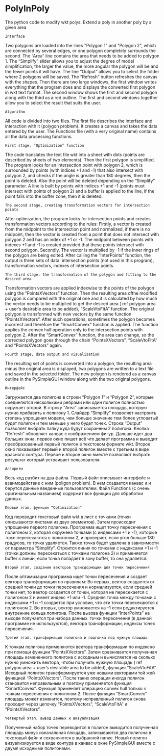 # PolyInPoly
The python code to modify wkt polys. Extend a poly in another poly by a given area

    Interface
  Two polygons are loaded into the lines "Polygon 1" and "Polygon 2", which are connected by several edges, or one polygon completely surrounds the second.
The “Area” line contains the area that needs to be added to polygon 1. The “Simplify” slider allows you to adjust the degree of model simplification, the larger the value, the more angular the polygon will be and the fewer points it will have. 
The line “Output” allows you to select the folder where 2 polygons will be saved. The “Refresh” button refreshes the canvas with the shapes. 
Then there are two large windows, the first window writes everything that the program does and displays the converted first polygon in wkt text format. 
The second window shows the first and second polygon along with the third as a red outline. The first and second windows together allow you to select the result that suits the user.

    Algorithm
  All code is divided into two files. The first file describes the interface and interaction with it (polygon problem). It creates a canvas and takes the data entered by the user. The Functions file (with a very original name) contains all the data processing functions.
  
    First stage, “Optimization” function
  The code translates the text file wkt into a sheet with dots (points are described by sheets of two elements). Then the first polygon is simplified. The program looks for an intersection point with polygon 2, which is surrounded by points (with indices +1 and -1) that also intersect with polygon 2, and checks if the angle is greater than 180 degrees, then the point is deleted. Also the point will be deleted depending on the “Simplify” parameter. A line is built by points with indices +1 and -1 (points must intersect with points of polygon 2) and a buffer is applied to the line, if the point falls into the buffer zone, then it is deleted.
  
    The second stage, creating transformation vectors for intersection points
  After optimization, the program looks for intersection points and creates transformation vectors according to the rules:
Firstly, a vector is created from the midpoint to the intersection point and normalized, if there is no midpoint, then the vector is created from a point that does not intersect with polygon 2 and has an index of +1 or -1. The midpoint between points with indexes +1 and -1 is created provided that these points intersect with second polygon.
Secondly, The vector is multiplied by -1 if the inner rings of the polygon are being edited.
After calling the “InterPoints” function, the output is three sets of data: intersection points (not used in this program), transformation vectors, indexes of intersection points.

    The third stage, the transformation of the polygon and fitting to the desired area
  Transformation vectors are applied indexwise to the points of the polygon using the “PointsXVectors” function. Then the resulting area of ​​the modified polygon is compared with the original one and it is calculated by how much the vector needs to be multiplied to get the desired area ( ref polygon area + user’s desirable area to be added), “ScaleVtoFitA” function. The original polygon is transformed with new vectors by the same function “PointsXVectors”. After such operations, sometimes the polygon becomes incorrect and therefore the “SmartConvex” function is applied. The function applies the convex hull operation only to the intersection points with polygon 2.
After the “SmartConvex” function, the area can change, so the corrected polygon goes through the chain “PointsXVectors”, “ScaleVtoFitA” and “PointsXVectors” again.

    Fourth stage, data output and visualization
  The resulting set of points is converted into a polygon, the resulting area minus the original area is displayed, two polygons are written to a text file and saved in the selected folder. The new polygon is rendered as a canvas outline in the PySimpleGUI window along with the two original polygons.

    Интерфейс
  Загружается два полигона в строки “Polygon 1” и “Polygon 2”, которые соединяются несколькими ребрами или один полигон полностью окружает второй. В строку “Area” записывается площадь, которую нужно прибавить к полигону 1. Слайдер “Simplify” позволяет настроить степень упрощения модели, чем больше значение тем более угловатый будет полигон и тем меньше у него будет точек. Строка “Output” позволяет выбрать папку куда будут сохранены 2 полигона. Кнопка “Refresh” обновляет канвас с изображением фигур. Дальше идет два больших окна, первое окно пишет всё что делает программа и выводит преобразованный первый полигон в текстовом формате wkt. Второе окно показывает первый и второй полигон вместе с третьим в виде красного контура. Первое и второе окно вместе позволяют выбрать результат который устраивает пользователя.
  
    Алгоритм
  Весь код разбит на два файла. Первый файл описывает интерфейс и взаимодействие с ним (poligon problem). В нем создается канвас и и берутся данные введенные пользователем. Файл Functions (с очень оригинальным названием) содержит все функции для обработки данных. 
  
    Первый этап, функция “Optimization”
  Код переводит текстовый файл wkt в лист с точками (точки описываются листами из двух элементов). Затем происходит упрощение первого полигона. Программа ищет точку пересечения с полигоном 2, которая окружена точками (с индексами +1 и -1), которые тоже пересекаются с полигоном 2, и проверяет, если угол больше 180 градусов, то точка удаляется. Также точка будет удалена в зависимости от параметра “Simplify”. Строится линия по точками с индексами +1 и -1 (точки должны пересекаться с точками полигона 2) и применяется buffer к линии, если точка попадает в зону buffer, то она удаляется.
  
    Второй этап, создание векторов трансформации для точек пересечения
  После оптимизации программа ищет точки пересечения и создает вектора трансформации по правилам: 
Во первых, вектор создается от средней точки до точки пересечения и нормализуется, если средней точки нет, то вектор создается от точки, которая не пересекается с полигоном 2 и имеет индекс +1 или -1. Средняя точка между точками с индексами +1 и -1 создается при условии, что эти точки пересекаются с полигоном 2.
Во вторых, вектор умножается на -1 если редактируется внутренние кольца полигона.
После вызова функции “InterPoints” на выходе получается три набора данных: точки пересечения (в данной программе не используются), вектора трансформации, индексы точек пересечения.

    Третий этап, трансформация полигона и подгонка под нужную площадь
  К точкам полигона применяются вектора трансформации по индексно при помощи функции “PointsXVectors”. Затем сравнивается полученная площадь измененного полигона с исходным и вычисляется на сколько нужно умножить вектора, чтобы получить нужную площадь ( ref polygon area + user’s desirable area to be added), функция “ScaleVtoFitA”. Исходный полигон трансформируется уже новыми векторами той жей функцией “PointsXVectors”. После таких операция иногда полигон становится неправильным и поэтому применяется функция “SmartConvex”. Функция применяет операцию convex hull только к точкам пересечения с полигоном 2.
После функции “SmartConvex” площадь может изменится, поэтому исправленный полигон снова проходит через цепочку “PointsXVectors”, “ScaleVtoFitA” и “PointsXVectors”.

    Четвертый этап, вывод данных и визуализация
  Полученный набор точек переводится в полигон выводится полученная площадь минус изначальная площадь, записываются два полигона в текстовый файл и сохраняются в выбранной папке. Новый полигон визуализируется в виде контура в канвас в окне PySimpleGUI вместе с двумя исходными полигонами.
